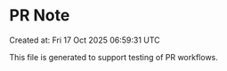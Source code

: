 # PR Note

Created at: Fri 17 Oct 2025 06:59:31 UTC

This file is generated to support testing of PR workflows.

